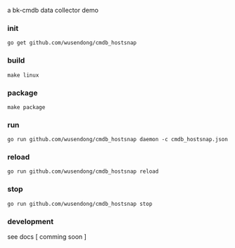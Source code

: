a bk-cmdb data collector demo

### init
```
go get github.com/wusendong/cmdb_hostsnap
```

### build
```
make linux
```

### package

```
make package
```

### run

```
go run github.com/wusendong/cmdb_hostsnap daemon -c cmdb_hostsnap.json
```
### reload

```
go run github.com/wusendong/cmdb_hostsnap reload
```
### stop

```
go run github.com/wusendong/cmdb_hostsnap stop
```

### development

see docs [ comming soon ]
